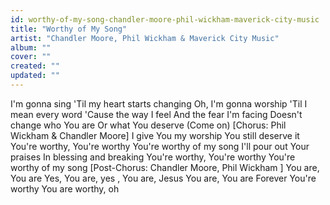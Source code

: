 ```yaml
---
id: worthy-of-my-song-chandler-moore-phil-wickham-maverick-city-music
title: "Worthy of My Song"
artist: "Chandler Moore, Phil Wickham & Maverick City Music"
album: ""
cover: ""
created: ""
updated: ""
---
```


I'm gonna sing
'Til my heart starts changing
Oh, I'm gonna worship
'Til I mean every word
'Cause the way I feel
And the fear I'm facing
Doesn't change who You are
Or what You deserve (Come on)
[Chorus: Phil Wickham & Chandler Moore]
I give You my worship
You still deserve it
You're worthy, You're worthy
You're worthy of my song
I'll pour out Your praises
In blessing and breaking
You're worthy, You're worthy
You're worthy of my song
[Post-Chorus: Chandler Moore, 
Phil Wickham
]
You are, You are
Yes, You are, 
yes
, You are, Jesus
You are, You are
Forever You're worthy
You are worthy, oh